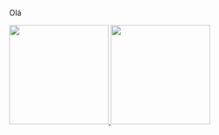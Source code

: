 Olá

<div>
  <a href="https://github.com/iAmancio">
  <img height="180em" src="https://github-readme-stats.vercel.app/api/top-langs/?username=iAmancio&layout=compact&langs_count=7&theme=dracula"/>
  <img height="180em" src="https://github-readme-stats.vercel.app/api?username=iAmancio&show_icons=true&theme=dracula&include_all_commits=true&count_private=true"/>
</div>
